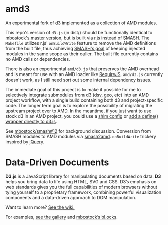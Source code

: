 # amd3
An experimental fork of [d3](http://d3js.org) implemented as a collection of AMD modules.  

This repo's version of `d3.js` (in dist/) should be functionally identical to [mbostock's master version](https://github.com/mbostock/d3), but is built via [r.js](https://github.com/jrburke/r.js) instead of [SMASH](https://github.com/mbostock/smash).  The `Makefile` utilizes r.js' `onBuildWrite` feature to remove the AMD definitions from the built file, thus achieving [SMASH's goal](https://github.com/mbostock/smash/wiki) of keeping injected modules in the same scope as their caller.  The built file currently contains no AMD calls or dependencies.

There is also an experimental `amd/d3.js` that preserves the AMD overhead and is meant for use with an AMD loader like [RequireJS](http://requirejs.org).  `amd/d3.js` currently doesn't work, as I still need sort out some internal dependency issues.

The immediate goal of this project is to make it possible for me to selectively integrate submodules from d3 (dsv, geo, etc) into an AMD project workflow, with a single build containing both d3 and project-specific code.  The longer term goal is to explore the possibility of migrating the upstream project over to AMD.  In the meantime, if you just want to use stock d3 in an AMD project, you could use a [shim config](http://stackoverflow.com/questions/13157704/how-to-integrate-d3-with-require-js) or [add a define() wrapper directly to d3.js](https://github.com/wq/wq.app/blob/master/js/lib/d3.js).

See [mbostock/smash#12](https://github.com/mbostock/smash/issues/12) for background discussion.  Conversion from SMASH modules to AMD modules via [smash2amd](https://github.com/sheppard/smash2amd).  `onBuildWrite` trickery inspired by [jQuery](https://github.com/jquery/jquery).

# Data-Driven Documents

**D3.js** is a JavaScript library for manipulating documents based on data. **D3** helps you bring data to life using HTML, SVG and CSS. D3’s emphasis on web standards gives you the full capabilities of modern browsers without tying yourself to a proprietary framework, combining powerful visualization components and a data-driven approach to DOM manipulation.

Want to learn more? [See the wiki.](https://github.com/mbostock/d3/wiki)

For examples, [see the gallery](https://github.com/mbostock/d3/wiki/Gallery) and [mbostock’s bl.ocks](http://bl.ocks.org/mbostock).
